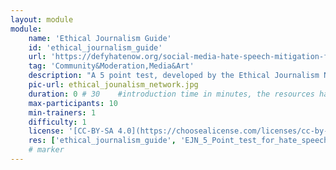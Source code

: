 ```yaml
---
layout: module
module:
    name: 'Ethical Journalism Guide'
    id: 'ethical_journalism_guide' 
    url: 'https://defyhatenow.org/social-media-hate-speech-mitigation-field-guide-v2-cameroon/'
    tag: 'Community&Moderation,Media&Art'
    description: "A 5 point test, developed by the Ethical Journalism Network thats highlights questions in the gathering, preparation and dissemination of news and helps to place what is said and who is saying it."
    pic-url: ethical_jounalism_network.jpg
    duration: 0 # 30    #introduction time in minutes, the resources have their own time blocks
    max-participants: 10
    min-trainers: 1
    difficulty: 1  
    license: '[CC-BY-SA 4.0](https://choosealicense.com/licenses/cc-by-sa-4.0/)'
    res: ['ethical_journalism_guide', 'EJN_5_Point_test_for_hate_speech_video', 'defyhatenow_field_guide_c2', 'defyhatenow_facilitator_notes']
    # marker
---  
```

